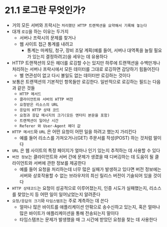 # 21.1 로그란 무엇인가?

- 거의 모든 서버와 프락시는 `처리했던 HTTP 트랜잭션을 요약해서 기록해 놓는다`
- 대개 `로깅`을 하는 이유는 두가지
  - 서버나 프락시의 문제를 찾거나
  - 웹 사이트 접근 통계를 내려고
    - 통계는 마케팅, 청구, 장비 조달 계획(예를 들어, 서버나 대역폭을 늘릴 필요가 있는지 결정하려고)을 세우는 데 유용하다
- HTTP 트랜잭션의 모든 헤더를 로깅할 수는 있지만 하루에 트랜잭션을 수백만개나 처리하는 서버나 프락시에서 모든 데이터를 그대로 로깅하면 감당하기 힘들어진다
  - 별 연관성이 없고 다시 볼일도 없는 데이터만 로깅하는 것이다
- 보통은 트랜잭션의 기본적인 항목들만 로깅한다. 일반적으로 로깅하는 필드는 다음과 같은 것들
  - `HTTP 메서드`
  - `클라이언트와 서버의 HTTP 버전`
  - `요청받은 리소스의 URL`
  - `응답의 HTTP 상태 코드`
  - `요청과 응답 메시지의 크기(모든 엔터티 본문을 포함)`
  - `트랜잭션이 일어난 시간`
  - `Referer 와 User-Agent 헤더 값`
- `HTTP 메서드`와 `URL` 은 어떤 요청이 어떤 일을 하려고 했는지 가리킨다
  - 예를 들어 리소스를 가져오거나(GET) 주문서를 작성(POST) 하는 것처럼 말이다
- `URL` 은 웹 사이트의 특정 페이지가 얼마나 인기 있는지 추적하는 데 사용할 수 있다
- `버전 정보`는 클라이언트와 서버 간에 문제가 생겼을 때 디버깅하는 데 도움이 될 클라이언트와 서버에 관한 정보를 제공한다
  - 예를 들어 요청을 처리하는데 너무 많은 실패가 발생하고 있다면 버전 정보에는 서버와 상호작용할 수 없는 브라우저의 최신 릴리스 버전이 기술되어 있을 것이다
- `HTTP 상태코드`는 요청이 성공적으로 이루어졌는지, 인증 시도가 실패했는지, 리소스를 찾았는지 등 어떤 일이 일어났었는지 알려준다
- `요청/응답의 크기`와 `타임스탬프`는 주로 계측하는 데 쓴다
  - 얼마나 많은 바이트를 애플리케이션 안팎으로 송수신하고 있는지, 혹은 얼마나 많은 바이트가 애플리케이션을 통해 전송되는지 말이다
  - 타임스탬프는 문제가 발생했을 때 그 시간에 받았던 요청을 찾는 데 사용한다
